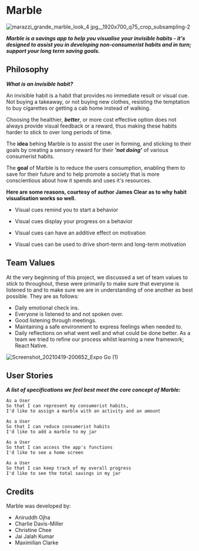 # Marble

![marazzi_grande_marble_look_4 jpg__1920x700_q75_crop_subsampling-2](https://user-images.githubusercontent.com/75075773/114753713-b0419f80-9d4f-11eb-844d-3e48915fb921.jpg)

<strong><em>Marble is a savings app to help you visualise your invisible habits - it's designed to assist you in developing non-consumerist habits and in turn; support your long term saving goals.</em></strong>

## Philosophy

<strong><em>What is an invisible habit?</strong></em>

An invisible habit is a habit that provides no immediate result or visual cue. Not buying a takeaway, or not buying new clothes, resisting the temptation to buy cigarettes or getting a cab home instead of walking.

Choosing the healthier, <strong><em>better</strong></em>, or more cost effective option does not always provide visual feedback or a reward, thus making these habits harder to stick to over long periods of time.

The <strong>idea</strong> behing Marble is to assist the user in forming, and sticking to their goals by creating a sensory reward for their <strong><em>'not doing'</strong></em> of various consumerist habits.

The <strong>goal</strong> of Marble is to reduce the users consumption, enabling them to save for their future and to help promote a society that is more conscientious about how it spends and uses it's resources.

<strong>Here are some reasons, courtesy of author James Clear as to why habit visualisation works so well.</strong>

- Visual cues remind you to start a behavior

- Visual cues display your progress on a behavior

* Visual cues can have an additive effect on motivation

* Visual cues can be used to drive short-term and long-term motivation

## Team Values

At the very beginning of this project, we discussed a set of team values to stick to throughout, these were primarily to make sure that everyone is listened to and to make sure we are in understanding of one another as best possible. They are as follows:

- Daily emotional check ins.
- Everyone is listened to and not spoken over.
- Good listening through meetings.
- Maintaining a safe environment to express feelings when needed to.
- Daily reflections on what went well and what could be done better. As a team we tried to refine our process whilst learning a new framework; React Native.

![Screenshot_20210419-200652_Expo Go (1)](https://user-images.githubusercontent.com/75075773/115293860-bff62500-a14f-11eb-987a-f68cfa946f73.jpg)

## User Stories

<strong><em>A list of specifications we feel best meet the core concept of Marble:</em></strong>

```
As a User
So that I can represent my consumerist habits,
I'd like to assign a marble with an activity and an amount
```

```
As a User
So that I can reduce consumerist habits
I'd like to add a marble to my jar
```

```
As a User
So that I can access the app's functions
I'd like to see a home screen
```

```
As a User
So that I can keep track of my overall progress
I'd like to see the total savings in my jar
```

## Credits

Marble was developed by:

- Aniruddh Ojha
- Charlie Davis-Miller
- Christine Chee
- Jai Jalah Kumar
- Maximilian Clarke
